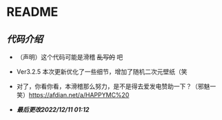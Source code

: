 # README
## _**代码介绍**_
* （声明）这个代码可能是滑稽 ~~乱写的~~ 吧

* Ver3.2.5 本次更新优化了一些细节，增加了随机二次元壁纸（笑

* 对了，你看你看，本滑稽那么努力，是不是得去爱发电赞助一下？（邪魅一笑）<https://afdian.net/a/HAPPYMC%20>
+ _**最后更改2022/12/11 01:12**_
